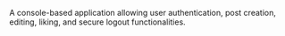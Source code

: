 A console-based application allowing user authentication, post creation, editing, liking, and secure logout functionalities.

